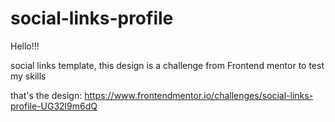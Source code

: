 # social-links-profile

Hello!!! 

social links template, this design is a challenge from Frontend mentor to test my skills

that's the design: https://www.frontendmentor.io/challenges/social-links-profile-UG32l9m6dQ
